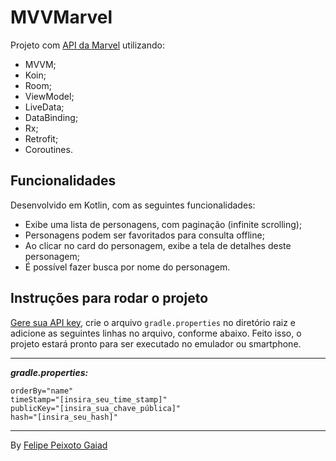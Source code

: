 # MVVMarvel

Projeto com [API da Marvel](https://developer.marvel.com/) utilizando:
* MVVM;
* Koin;
* Room;
* ViewModel;
* LiveData;
* DataBinding;
* Rx;
* Retrofit;
* Coroutines.

## Funcionalidades

Desenvolvido em Kotlin, com as seguintes funcionalidades:

* Exibe uma lista de personagens, com paginação (infinite scrolling);
* Personagens podem ser favoritados para consulta offline;
* Ao clicar no card do personagem, exibe a tela de detalhes deste personagem;
* É possível fazer busca por nome do personagem.

## Instruções para rodar o projeto

[Gere sua API key](https://developer.marvel.com/), crie o arquivo ``gradle.properties`` no diretório raiz e adicione as seguintes linhas no arquivo, conforme abaixo. Feito isso, o projeto estará pronto para ser executado no emulador ou smartphone.

---
**_gradle.properties:_**
```
orderBy="name"
timeStamp="[insira_seu_time_stamp]"
publicKey="[insira_sua_chave_pública]"
hash="[insira_seu_hash]"
```
---

By [Felipe Peixoto Gaiad](https://www.linkedin.com/in/fpgaiad/)
